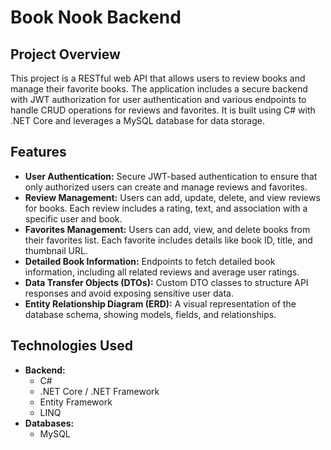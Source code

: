 # Book Nook Backend

## Project Overview

This project is a RESTful web API that allows users to review books and manage their favorite books. The application includes a secure backend with JWT authorization for user authentication and various endpoints to handle CRUD operations for reviews and favorites. It is built using C# with .NET Core and leverages a MySQL database for data storage.

## Features

- **User Authentication:** Secure JWT-based authentication to ensure that only authorized users can create and manage reviews and favorites.
- **Review Management:** Users can add, update, delete, and view reviews for books. Each review includes a rating, text, and association with a specific user and book.
- **Favorites Management:** Users can add, view, and delete books from their favorites list. Each favorite includes details like book ID, title, and thumbnail URL.
- **Detailed Book Information:** Endpoints to fetch detailed book information, including all related reviews and average user ratings.
- **Data Transfer Objects (DTOs):** Custom DTO classes to structure API responses and avoid exposing sensitive user data.
- **Entity Relationship Diagram (ERD):** A visual representation of the database schema, showing models, fields, and relationships.

## Technologies Used

- **Backend:**
  - C#
  - .NET Core / .NET Framework
  - Entity Framework
  - LINQ
- **Databases:**
  - MySQL

